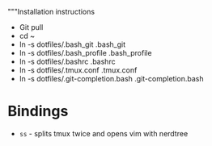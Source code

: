 """Installation instructions

- Git pull
- cd ~
- ln -s dotfiles/.bash_git .bash_git
- ln -s dotfiles/.bash_profile .bash_profile
- ln -s dotfiles/.bashrc .bashrc
- ln -s dotfiles/.tmux.conf .tmux.conf
- ln -s dotfiles/.git-completion.bash .git-completion.bash


# Bindings
* `ss` - splits tmux twice and opens vim with nerdtree

